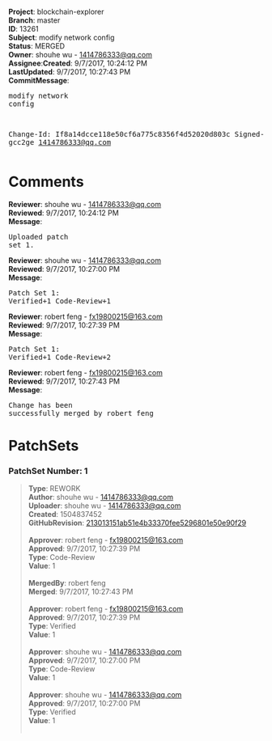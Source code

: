 <strong>Project</strong>: blockchain-explorer</br><strong>Branch</strong>: master<br><strong>ID</strong>: 13261<br><strong>Subject</strong>: modify network config<br><strong>Status</strong>: MERGED<br><strong>Owner</strong>: shouhe wu - 1414786333@qq.com<br><strong>Assignee</strong>:<strong>Created</strong>: 9/7/2017, 10:24:12 PM<br><strong>LastUpdated</strong>: 9/7/2017, 10:27:43 PM<br><strong>CommitMessage</strong>:<br><pre>modify network config

Change-Id: If8a14dcce118e50cf6a775c8356f4d52020d803c
Signed-off-by: gcc2ge <1414786333@qq.com>
</pre><h1>Comments</h1><strong>Reviewer</strong>: shouhe wu - 1414786333@qq.com<br><strong>Reviewed</strong>: 9/7/2017, 10:24:12 PM<br><strong>Message</strong>: <pre>Uploaded patch set 1.</pre><strong>Reviewer</strong>: shouhe wu - 1414786333@qq.com<br><strong>Reviewed</strong>: 9/7/2017, 10:27:00 PM<br><strong>Message</strong>: <pre>Patch Set 1: Verified+1 Code-Review+1</pre><strong>Reviewer</strong>: robert feng - fx19800215@163.com<br><strong>Reviewed</strong>: 9/7/2017, 10:27:39 PM<br><strong>Message</strong>: <pre>Patch Set 1: Verified+1 Code-Review+2</pre><strong>Reviewer</strong>: robert feng - fx19800215@163.com<br><strong>Reviewed</strong>: 9/7/2017, 10:27:43 PM<br><strong>Message</strong>: <pre>Change has been successfully merged by robert feng</pre><h1>PatchSets</h1><h3>PatchSet Number: 1</h3><blockquote><strong>Type</strong>: REWORK<br><strong>Author</strong>: shouhe wu - 1414786333@qq.com<br><strong>Uploader</strong>: shouhe wu - 1414786333@qq.com<br><strong>Created</strong>: 1504837452<br><strong>GitHubRevision</strong>: [213013151ab51e4b33370fee5296801e50e90f29](https://github.com/hyperledger/blockchain-explorer/commit/213013151ab51e4b33370fee5296801e50e90f29)<br><br><strong>Approver</strong>: robert feng - fx19800215@163.com<br><strong>Approved</strong>: 9/7/2017, 10:27:39 PM<br><strong>Type</strong>: Code-Review<br><strong>Value</strong>: 1<br><br><strong>MergedBy</strong>: robert feng<br><strong>Merged</strong>: 9/7/2017, 10:27:43 PM<br><br><strong>Approver</strong>: robert feng - fx19800215@163.com<br><strong>Approved</strong>: 9/7/2017, 10:27:39 PM<br><strong>Type</strong>: Verified<br><strong>Value</strong>: 1<br><br><strong>Approver</strong>: shouhe wu - 1414786333@qq.com<br><strong>Approved</strong>: 9/7/2017, 10:27:00 PM<br><strong>Type</strong>: Code-Review<br><strong>Value</strong>: 1<br><br><strong>Approver</strong>: shouhe wu - 1414786333@qq.com<br><strong>Approved</strong>: 9/7/2017, 10:27:00 PM<br><strong>Type</strong>: Verified<br><strong>Value</strong>: 1<br><br></blockquote>